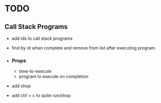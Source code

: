 # TODO

## Call Stack Programs

- add ids to call stack programs
- find by id when complete and remove from list after executing program.
- ### Props

  - time-to-execute
  - program to execute on completion

- add shop
- add ctrl + c to quite run/shop
